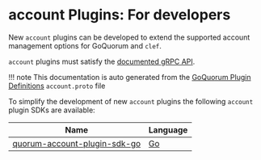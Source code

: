 # account Plugins: For developers

New `account` plugins can be developed to extend the supported account management options for GoQuorum and `clef`.

`account` plugins must satisfy the [documented gRPC API](interface.md).

!!! note
    This documentation is auto generated from the [GoQuorum Plugin Definitions](https://github.com/ConsenSys/quorum-plugin-definitions) `account.proto` file

To simplify the development of new `account` plugins the following `account` plugin SDKs are available:

| Name | Language |
| --- | --- |
| [quorum-account-plugin-sdk-go](https://github.com/ConsenSys/quorum-account-plugin-sdk-go) | [Go](https://golang.org)
